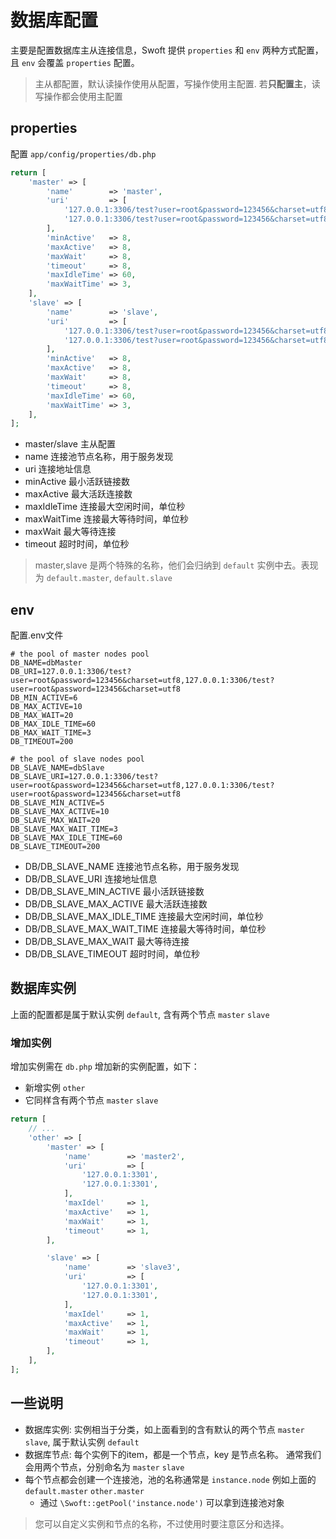 # 数据库配置

主要是配置数据库主从连接信息，Swoft 提供 `properties` 和 `env` 两种方式配置，且 `env` 会覆盖 `properties` 配置。

> 主从都配置，默认读操作使用从配置，写操作使用主配置. 若**只配置主**，读写操作都会使用主配置

## properties

配置 `app/config/properties/db.php`

```php
return [
    'master' => [
        'name'        => 'master',
        'uri'         => [
            '127.0.0.1:3306/test?user=root&password=123456&charset=utf8',
            '127.0.0.1:3306/test?user=root&password=123456&charset=utf8',
        ],
        'minActive'   => 8,
        'maxActive'   => 8,
        'maxWait'     => 8,
        'timeout'     => 8,
        'maxIdleTime' => 60,
        'maxWaitTime' => 3,
    ],
    'slave' => [
        'name'        => 'slave',
        'uri'         => [
            '127.0.0.1:3306/test?user=root&password=123456&charset=utf8',
            '127.0.0.1:3306/test?user=root&password=123456&charset=utf8',
        ],
        'minActive'   => 8,
        'maxActive'   => 8,
        'maxWait'     => 8,
        'timeout'     => 8,
        'maxIdleTime' => 60,
        'maxWaitTime' => 3,
    ],
];
```

- master/slave 主从配置
- name 连接池节点名称，用于服务发现
- uri 连接地址信息
- minActive 最小活跃链接数
- maxActive 最大活跃连接数
- maxIdleTime 连接最大空闲时间，单位秒
- maxWaitTime 连接最大等待时间，单位秒
- maxWait 最大等待连接
- timeout 超时时间，单位秒

> master,slave 是两个特殊的名称，他们会归纳到 `default` 实例中去。表现为 `default.master`, `default.slave`

## env

配置.env文件

```
# the pool of master nodes pool
DB_NAME=dbMaster
DB_URI=127.0.0.1:3306/test?user=root&password=123456&charset=utf8,127.0.0.1:3306/test?user=root&password=123456&charset=utf8
DB_MIN_ACTIVE=6
DB_MAX_ACTIVE=10
DB_MAX_WAIT=20
DB_MAX_IDLE_TIME=60
DB_MAX_WAIT_TIME=3
DB_TIMEOUT=200

# the pool of slave nodes pool
DB_SLAVE_NAME=dbSlave
DB_SLAVE_URI=127.0.0.1:3306/test?user=root&password=123456&charset=utf8,127.0.0.1:3306/test?user=root&password=123456&charset=utf8
DB_SLAVE_MIN_ACTIVE=5
DB_SLAVE_MAX_ACTIVE=10
DB_SLAVE_MAX_WAIT=20
DB_SLAVE_MAX_WAIT_TIME=3
DB_SLAVE_MAX_IDLE_TIME=60
DB_SLAVE_TIMEOUT=200
```

- DB/DB_SLAVE_NAME 连接池节点名称，用于服务发现
- DB/DB_SLAVE_URI 连接地址信息
- DB/DB_SLAVE_MIN_ACTIVE 最小活跃链接数
- DB/DB_SLAVE_MAX_ACTIVE 最大活跃连接数
- DB/DB_SLAVE_MAX_IDLE_TIME 连接最大空闲时间，单位秒
- DB/DB_SLAVE_MAX_WAIT_TIME 连接最大等待时间，单位秒
- DB/DB_SLAVE_MAX_WAIT 最大等待连接
- DB/DB_SLAVE_TIMEOUT 超时时间，单位秒

## 数据库实例

上面的配置都是属于默认实例 `default`, 含有两个节点 `master` `slave`

### 增加实例

增加实例需在 `db.php` 增加新的实例配置，如下：

- 新增实例 `other`
- 它同样含有两个节点 `master` `slave`

```php
return [
    // ...
    'other' => [
        'master' => [
            'name'        => 'master2',
            'uri'         => [
                '127.0.0.1:3301',
                '127.0.0.1:3301',
            ],
            'maxIdel'     => 1,
            'maxActive'   => 1,
            'maxWait'     => 1,
            'timeout'     => 1,
        ],

        'slave' => [
            'name'        => 'slave3',
            'uri'         => [
                '127.0.0.1:3301',
                '127.0.0.1:3301',
            ],
            'maxIdel'     => 1,
            'maxActive'   => 1,
            'maxWait'     => 1,
            'timeout'     => 1,
        ],
    ],
];
```

## 一些说明

- 数据库实例: 实例相当于分类，如上面看到的含有默认的两个节点 `master` `slave`, 属于默认实例 `default`
- 数据库节点: 每个实例下的item，都是一个节点，key 是节点名称。 通常我们会用两个节点，分别命名为 `master` `slave`
- 每个节点都会创建一个连接池，池的名称通常是 `instance.node` 例如上面的 `default.master` `other.master`
  - 通过 `\Swoft::getPool('instance.node')` 可以拿到连接池对象

> 您可以自定义实例和节点的名称，不过使用时要注意区分和选择。
